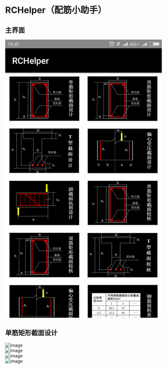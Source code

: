 # RCHelper（配筋小助手）
## 主界面
![image](https://github.com/Ron-Wang/RCHelper/blob/master/Image/Main.png)</br>
## 单筋矩形截面设计
![image](https://github.com/Ron-Wang/GeoHelper/blob/master/Image/Single.png)</br>
![image](https://github.com/Ron-Wang/GeoHelper/blob/master/Image/SingleResult1.png)</br>
![image](https://github.com/Ron-Wang/GeoHelper/blob/master/Image/SingleResult2.png)</br>
![image](https://github.com/Ron-Wang/GeoHelper/blob/master/Image/SingleResult3.png)</br>
